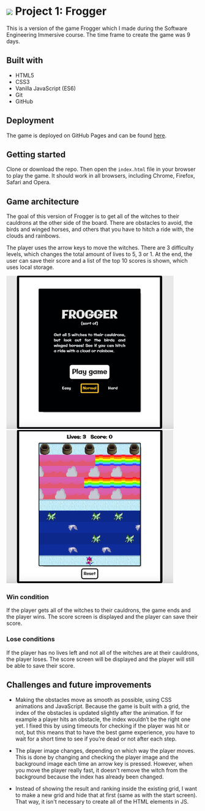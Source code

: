 # ![](https://ga-dash.s3.amazonaws.com/production/assets/logo-9f88ae6c9c3871690e33280fcf557f33.png) Project 1: Frogger

This is a version of the game Frogger which I made during the Software Engineering Immersive course. The time frame to create the game was 9 days. 

## Built with
* HTML5
* CSS3
* Vanilla JavaScript (ES6)
* Git
* GitHub

## Deployment
The game is deployed on GitHub Pages and can be found [here](https://didemertens.github.io/sei-project-1/).

## Getting started
Clone or download the repo. Then open the `index.html` file in your browser to play the game. It should work in all browsers, including Chrome, Firefox, Safari and Opera.

## Game architecture
The goal of this version of Frogger is to get all of the witches to their cauldrons at the other side of the board. There are obstacles to avoid, the birds and winged horses, and others that you have to hitch a ride with, the clouds and rainbows.  

The player uses the arrow keys to move the witches. There are 3 difficulty levels, which changes the total amount of lives to 5, 3 or 1. At the end, the user can save their score and a list of the top 10 scores is shown, which uses local storage.

<img src="/assets/frogger-scr-1.png" alt="Frogger game play screenshot" height="400"/> <img src="/assets/frogger-scr-2.png" alt="Frogger game play screenshot" height="400"/>

### Win condition
If the player gets all of the witches to their cauldrons, the game ends and the player wins. The score screen is displayed and the player can save their score.

### Lose conditions
If the player has no lives left and not all of the witches are at their cauldrons, the player loses. The score screen will be displayed and the player will still be able to save their score.


## Challenges and future improvements
* Making the obstacles move as smooth as possible, using CSS animations and JavaScript. Because the game is built with a grid, the index of the obstacles is updated slightly after the animation. If for example a player hits an obstacle, the index wouldn’t be the right one yet. I fixed this by using timeouts for checking if the player was hit or not, but this means that to have the best game experience, you have to wait for a short time to see if you’re dead or not after each step.

* The player image changes, depending on which way the player moves. This is done by changing and checking the player image and the background image each time an arrow key is pressed. However, when you move the player really fast, it doesn't remove the witch from the background because the index has already been changed.

* Instead of showing the result and ranking inside the existing grid, I want to make a new grid and hide that at first (same as with the start screen). That way, it isn't necessary to create all of the HTML elements in JS.